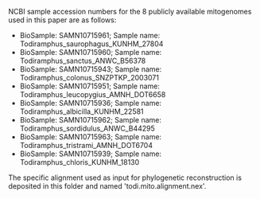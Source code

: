 NCBI sample accession numbers for the 8 publicly available mitogenomes used in this paper are as follows:

- BioSample: SAMN10715961; Sample name: Todiramphus_saurophagus_KUNHM_27804
- BioSample: SAMN10715960; Sample name: Todiramphus_sanctus_ANWC_B56378
- BioSample: SAMN10715943; Sample name: Todiramphus_colonus_SNZPTKP_2003071
- BioSample: SAMN10715951; Sample name: Todiramphus_leucopygius_AMNH_DOT6658
- BioSample: SAMN10715936; Sample name: Todiramphus_albicilla_KUNHM_22581
- BioSample: SAMN10715962; Sample name: Todiramphus_sordidulus_ANWC_B44295
- BioSample: SAMN10715963; Sample name: Todiramphus_tristrami_AMNH_DOT6704
- BioSample: SAMN10715939; Sample name: Todiramphus_chloris_KUNHM_18130

The specific alignment used as input for phylogenetic reconstruction is deposited in this folder and named 'todi.mito.alignment.nex'.
